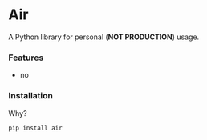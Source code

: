 # Air
A Python library for personal (**NOT PRODUCTION**) usage.

### Features
- no

### Installation
Why?

```
pip install air
```

